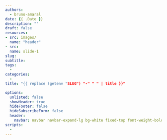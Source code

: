 ```yaml
---
authors:
  - bruno-amaral
date: {{ .Date }}
description: ""
draft: false
resources: 
- src: images/
  name: "header"
- src:
  name: slide-1
slug:
subtitle: 
tags: 
  - 
categories: 
  - 
title: "{{ replace (getenv "SLUG") "-" " " | title }}"

options:
  unlisted: false
  showHeader: true
  hideFooter: false
  hideSubscribeForm: false
  header:
	navbar: navbar navbar-expand-lg bg-white fixed-top font-weight-bold
scripts:
  -
---
```

